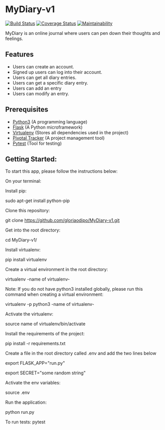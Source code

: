 # MyDiary-v1
[![Build Status](https://travis-ci.org/gloriaodipo/MyDiary-v1.svg?branch=develop)](https://travis-ci.org/gloriaodipo/MyDiary-v1) [![Coverage Status](https://coveralls.io/repos/github/gloriaodipo/MyDiary-v1/badge.svg?branch=develop)](https://coveralls.io/github/gloriaodipo/MyDiary-v1?branch=develop) [![Maintainability](https://api.codeclimate.com/v1/badges/f14b8d1aa3122f3b165c/maintainability)](https://codeclimate.com/github/gloriaodipo/MyDiary-v1/maintainability)

MyDiary is an online journal where users can pen down their thoughts and feelings.

## Features
- Users can create an account.
- Signed up users can log into their account.
- Users can get all diary entries.
- Users can get a specific diary entry.
- Users can add an entry
- Users can modify an entry.

## Prerequisites
- [Python3](https://www.python.org/) (A programming language)
- [Flask](http://flask.pocoo.org/) (A Python microframework)
- [Virtualenv](https://virtualenv.pypa.io/en/stable/) (Stores all dependencies used in the project)
- [Pivotal Tracker](www.pivotaltracker.com) (A project management tool)
- [Pytest](https://docs.pytest.org/en/latest/) (Tool for testing)

## Getting Started:

To start this app, please follow the instructions below:

On your terminal:

Install pip:

sudo apt-get install python-pip

Clone this repository:

git clone https://github.com/gloriaodipo/MyDiary-v1.git

Get into the root directory:

cd MyDiary-v1/

Install virtualenv:

pip install virtualenv

Create a virtual environment in the root directory:

virtualenv -name of virtualenv-
  
 Note: If you do not have python3 installed globally, please run this command when creating a virtual environment:
 
 virtualenv -p python3 -name of virtualenv-

Activate the virtualenv:

source name of virtualenv/bin/activate

Install the requirements of the project:

pip install -r requirements.txt

Create a file in the root directory called .env and add the two lines below

  export FLASK_APP="run.py"

  export SECRET="some random string"

Activate the env variables:

source .env

Run the application:

python run.py

To run tests:
pytest
